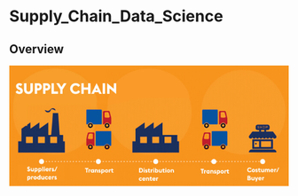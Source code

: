 # Supply_Chain_Data_Science

## Overview


<p align="center">
   <img src="supply-chain-actors-2.jpg">
</p>


